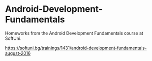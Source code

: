 # Android-Development-Fundamentals
Homeworks from the Android Development Fundamentals course at SoftUni.

https://softuni.bg/trainings/1431/android-development-fundamentals-august-2016

